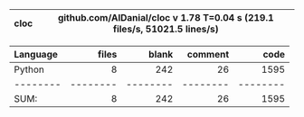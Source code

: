 cloc|github.com/AlDanial/cloc v 1.78  T=0.04 s (219.1 files/s, 51021.5 lines/s)
--- | ---

Language|files|blank|comment|code
:-------|-------:|-------:|-------:|-------:
Python|8|242|26|1595
--------|--------|--------|--------|--------
SUM:|8|242|26|1595
